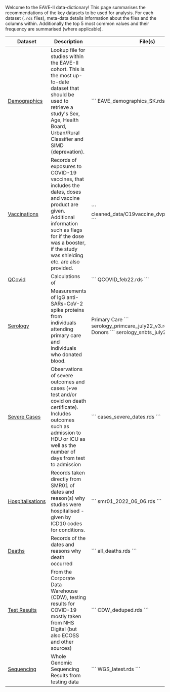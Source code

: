 <style> 
.md-sidebar--secondary { display: none !important; } 
</style>

Welcome to the EAVE-II data-dictionary! This page summarises the recommendations of the key datasets to be used for analysis.
For each dataset (`.rds` files), meta-data details information about the files and the columns within. Additionally the top 5 most common values and their frequency are summarised (where applicable). 

<center>

<table>
	<thead>
		<tr>
			<th> Dataset </th>
            <th> Description </th>
			<th style="width:250px"> File(s) </th>
		</tr>
	</thead>
	<tbody>
		<tr>
			<td> <a class='md-button' href='demographics'> Demographics </a> </td>
			<td> Lookup file for studies within the EAVE-II cohort. This is the most up-to-date dataset that should be used to retrieve a study's Sex, Age, Health Board, Urban/Rural Classifier and SIMD (deprevation). </td>
			<td>
			```
			EAVE_demographics_SK.rds
			``` 
			</td>
		</tr>
		<tr>
			<td> <a class='md-button' href='vaccines'> Vaccinations</a> </td>
			<td> 
			Records of exposures to COVID-19 vaccines, that includes the dates, doses and vaccine product are given. Additional information such as flags for if the dose was a booster, if the study was shielding etc. are also provided. 
			</td>
			<td>
			```
			cleaned_data/C19vaccine_dvprod_cleaned.rds
			```
			</td>
		</tr>
		<tr>
			<td> <a class='md-button' href='qcovid'> QCovid </a> </td>
			<td> 
			Calculations of <a href='https://qcovid.org/> QCovid </a> risks for the majority of EAVE-II studies. Individual risks, such asa flag that the study is risk of a severe outcome from COVID-19 due to Diabetes (`Q_DIAG_DIABETES_1`) are provided. Additional information such as a calculation of a study's BMI (`Q_BMI`) is provided
			</td>
			<td>
			```
			 QCOVID_feb22.rds
			```
			</td>
		</tr>
		<tr>
			<td> <a class='md-button' href='serology'> Serology </a> </td>
			<td> 
			Measurements of IgG anti-SARs-CoV-2 spike proteins from individuals attending primary care and individuals who donated blood.
			</td>
			<td>
			Primary Care
			```
			serology_primcare_july22_v3.rds
			```
			Blood Donors
			```
			serology_snbts_july22_v3.rds
			```
			</td>
		</tr>
		<tr>
			<td> <a class='md-button' href='severe-cases'>Severe Cases </a> </td>
			<td> 
			Observations of severe outcomes and cases (+ve test and/or covid on death certificate). Includes outcomes such as admission to HDU or ICU as well as the number of days from test to admission 
			</td>
			<td>
			```
			cases_severe_dates.rds
			```
			</td>
		</tr>
		<tr>
			<td> <a class='md-button' href='hospitalisations'> Hospitalisations </a> </td>
			<td> 
			Records taken directly from SMR01 of dates and reason(s) why studies were hospitalised - given by ICD10 codes for conditions.
			</td>
			<td>
			```
			smr01_2022_06_06.rds
			```
			</td>
		</tr>
		<tr>
			<td> <a class='md-button' href='deaths'> Deaths </a> </td>
			<td> 
			Records of the dates and reasons why death occurred 
			</td>
			<td>
			```
			all_deaths.rds
			```
			</td>
		</tr>
		<tr>
			<td> <a class='md-button' href='testing'> Test Results </a> </td>
			<td> 
				From the Corporate Data Warehouse (CDW), testing results for COVID-19 mostly taken from NHS Digital (but also ECOSS and other sources)
			</td>
			<td>
			```
			CDW_deduped.rds
			```
			</td>
		</tr>
		<tr>
			<td> <a class='md-button' href='sequencing'> Sequencing</a> </td>
			<td> 
			Whole Genomic Sequencing Results from testing data
			</td>
			<td>
			```
			WGS_latest.rds
			```
			</td>
		</tr>
	</tbody>
</table>




</center>
